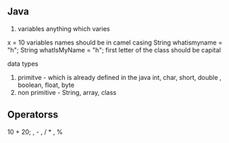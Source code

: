 ## Java


1. variables 
anything which varies 

x = 10
variables names should be in camel casing
String whatismyname = "h";
String whatIsMyName = "h";
first letter of the class should be capital 

data types 
1. primitve - which is already defined in the java 
int, char, short, double , boolean, float, byte 
2. non primitive - String, array, class 

## Operatorss
 10 + 20; , - , / * , % 


